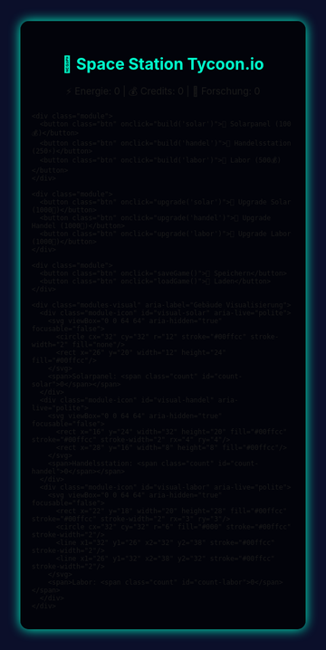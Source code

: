 <!DOCTYPE html>
<html lang="de">
<head>
  <meta charset="UTF-8" />
  <meta name="viewport" content="width=device-width, initial-scale=1" />
  <title>Space Station Tycoon.io</title>
  <style>
    /* Vollbild Canvas für Sterne */
    #starfield {
      position: fixed;
      top: 0; left: 0;
      width: 100vw;
      height: 100vh;
      z-index: 0;
      background: #0b0f2a;
    }

    body {
      font-family: Arial, sans-serif;
      margin: 0;
      padding: 0;
      color: white;
      overflow-x: hidden;
      position: relative;
      z-index: 10;
    }

    .container {
      background: rgba(0, 0, 0, 0.75);
      padding: 20px;
      max-width: 700px;
      margin: 40px auto;
      border-radius: 15px;
      box-shadow: 0 0 20px #00ffcc;
      position: relative;
      z-index: 20;
    }

    h1 {
      color: #00ffcc;
      text-align: center;
    }

    .stats {
      text-align: center;
      margin-bottom: 20px;
      font-size: 1.2em;
    }

    .btn {
      display: block;
      width: 100%;
      margin: 10px 0;
      padding: 12px;
      background: #111;
      border: 1px solid #00ffcc;
      color: white;
      font-size: 1em;
      border-radius: 8px;
      cursor: pointer;
      transition: 0.3s;
    }

    .btn:hover {
      background: #00ffcc;
      color: #000;
    }

    .module {
      margin-bottom: 20px;
    }

    .modules-visual {
      display: flex;
      justify-content: center;
      gap: 15px;
      margin-top: 15px;
    }

    .module-icon {
      display: flex;
      flex-direction: column;
      align-items: center;
      font-size: 0.9rem;
      user-select: none;
    }

    .module-icon svg {
      width: 40px;
      height: 40px;
      margin-bottom: 5px;
      fill: #00ffcc;
      filter: drop-shadow(0 0 3px #00ffcc);
    }

    .count {
      font-weight: bold;
      color: #00ffcc;
    }
  </style>
</head>
<body>
  <!-- Sternenhimmel Canvas -->
  <canvas id="starfield"></canvas>

  <div class="container" role="main">
    <h1>🚀 Space Station Tycoon.io</h1>
    <div class="stats" aria-live="polite">
      ⚡ Energie: <span id="energie">0</span> |
      💰 Credits: <span id="credits">0</span> |
      🔬 Forschung: <span id="forschung">0</span>
    </div>

    <div class="module">
      <button class="btn" onclick="build('solar')">🔋 Solarpanel (100💰)</button>
      <button class="btn" onclick="build('handel')">🏪 Handelsstation (250⚡)</button>
      <button class="btn" onclick="build('labor')">🧪 Labor (500💰)</button>
    </div>

    <div class="module">
      <button class="btn" onclick="upgrade('solar')">🔋 Upgrade Solar (1000🔬)</button>
      <button class="btn" onclick="upgrade('handel')">🏪 Upgrade Handel (1000🔬)</button>
      <button class="btn" onclick="upgrade('labor')">🧪 Upgrade Labor (1000🔬)</button>
    </div>

    <div class="module">
      <button class="btn" onclick="saveGame()">💾 Speichern</button>
      <button class="btn" onclick="loadGame()">📂 Laden</button>
    </div>

    <div class="modules-visual" aria-label="Gebäude Visualisierung">
      <div class="module-icon" id="visual-solar" aria-live="polite">
        <svg viewBox="0 0 64 64" aria-hidden="true" focusable="false">
          <circle cx="32" cy="32" r="12" stroke="#00ffcc" stroke-width="2" fill="none"/>
          <rect x="26" y="20" width="12" height="24" fill="#00ffcc"/>
        </svg>
        <span>Solarpanel: <span class="count" id="count-solar">0</span></span>
      </div>
      <div class="module-icon" id="visual-handel" aria-live="polite">
        <svg viewBox="0 0 64 64" aria-hidden="true" focusable="false">
          <rect x="16" y="24" width="32" height="20" fill="#00ffcc" stroke="#00ffcc" stroke-width="2" rx="4" ry="4"/>
          <rect x="28" y="16" width="8" height="8" fill="#00ffcc"/>
        </svg>
        <span>Handelsstation: <span class="count" id="count-handel">0</span></span>
      </div>
      <div class="module-icon" id="visual-labor" aria-live="polite">
        <svg viewBox="0 0 64 64" aria-hidden="true" focusable="false">
          <rect x="22" y="18" width="20" height="28" fill="#00ffcc" stroke="#00ffcc" stroke-width="2" rx="3" ry="3"/>
          <circle cx="32" cy="32" r="6" fill="#000" stroke="#00ffcc" stroke-width="2"/>
          <line x1="32" y1="26" x2="32" y2="38" stroke="#00ffcc" stroke-width="2"/>
          <line x1="26" y1="32" x2="38" y2="32" stroke="#00ffcc" stroke-width="2"/>
        </svg>
        <span>Labor: <span class="count" id="count-labor">0</span></span>
      </div>
    </div>
  </div>

  <script>
    // Spielwerte
    let energie = 0, credits = 200, forschung = 0;
    let solarpanels = 0, handelsstationen = 0, labore = 0;
    let solarBoost = 1, handelBoost = 1, laborBoost = 1;

    // Update Funktion: Werte + Visuals
    function update() {
      document.getElementById('energie').innerText = Math.floor(energie);
      document.getElementById('credits').innerText = Math.floor(credits);
      document.getElementById('forschung').innerText = Math.floor(forschung);

      // Visual-Counts updaten
      document.getElementById('count-solar').innerText = solarpanels;
      document.getElementById('count-handel').innerText = handelsstationen;
      document.getElementById('count-labor').innerText = labore;
    }

    // Bauen von Gebäuden
    function build(typ) {
      if (typ === 'solar' && credits >= 100) { credits -= 100; solarpanels++; }
      else if (typ === 'handel' && energie >= 250) { energie -= 250; handelsstationen++; }
      else if (typ === 'labor' && credits >= 500) { credits -= 500; labore++; }
      else return; // nicht genug Ressourcen

      update();
    }

    // Upgrades
    function upgrade(typ) {
      if (forschung < 1000) return;
      forschung -= 1000;
      if (typ === 'solar') solarBoost *= 1.25;
      else if (typ === 'handel') handelBoost *= 1.25;
      else if (typ === 'labor') laborBoost *= 1.25;
      update();
    }

    // Spiel speichern
    function saveGame() {
      const save = {energie, credits, forschung, solarpanels, handelsstationen, labore, solarBoost, handelBoost, laborBoost};
      localStorage.setItem('tycoonSave', JSON.stringify(save));
      alert('Spiel gespeichert!');
    }

    // Spiel laden
    function loadGame() {
      const save = JSON.parse(localStorage.getItem('tycoonSave'));
      if (!save) return alert('Kein Spielstand gefunden.');
      ({energie, credits, forschung, solarpanels, handelsstationen, labore, solarBoost, handelBoost, laborBoost} = save);
      update();
    }

    // Spielwerte jede Sekunde erhöhen
    setInterval(() => {
      energie += solarpanels * 5 * solarBoost;
      credits += handelsstationen * 10 * handelBoost;
      forschung += labore * 5 * laborBoost;
      update();
    }, 1000);

    update();

    // === Sternenhimmel Animation ===
    const canvas = document.getElementById('starfield');
    const ctx = canvas.getContext('2d');
    let width, height;

    // Stern-Klasse
    class Star {
      constructor() {
        this.reset();
      }

      reset() {
        this.x = Math.random() * width;
        this.y = Math.random() * height;
        this.size = Math.random() * 1.5 + 0.5;
        this.speed = this.size * 0.3;
        this.alpha = Math.random() * 0.5 + 0.5;
      }

      update() {
        this.x -= this.speed;
        if (this.x < 0) {
          this.x = width;
          this.y = Math.random() * height;
          this.size = Math.random() * 1.5 + 0.5;
          this.speed = this.size * 0.3;
          this.alpha = Math.random() * 0.5 + 0.5;
        }
      }

      draw() {
        ctx.beginPath();
        ctx.arc(this.x, this.y, this.size, 0, 2 * Math.PI);
        ctx.fillStyle = `rgba(255, 255, 255, ${this.alpha})`;
        ctx.shadowColor = 'white';
        ctx.shadowBlur = 5;
        ctx.fill();
      }
    }

    // Setup Canvas Größe
    function resize() {
      width = window.innerWidth;
      height = window.innerHeight;
      canvas.width = width;
      canvas.height = height;
    }

    window.addEventListener('resize', resize);
    resize();

    // Erzeuge Sterne
    const stars = [];
    const starCount = 150;
    for (let i = 0; i < starCount; i++) {
      stars.push(new Star());
    }

    // Animation Loop
    function animate() {
      ctx.clearRect(0, 0, width, height);
      for (const star of stars) {
        star.update();
        star.draw();
      }
      requestAnimationFrame(animate);
    }

    animate();
  </script>
</body>
</html>
